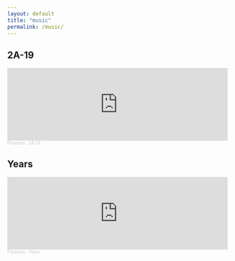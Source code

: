 ```yaml
---
layout: default
title: "music"
permalink: /music/
---
```


## 2A-19

<iframe width="100%" height="166" scrolling="no" frameborder="no" allow="autoplay" src="https://w.soundcloud.com/player/?url=https%3A//api.soundcloud.com/tracks/658484513&color=%23ff5500&auto_play=false&hide_related=false&show_comments=true&show_user=true&show_reposts=false&show_teaser=true"></iframe><div style="font-size: 10px; color: #cccccc;line-break: anywhere;word-break: normal;overflow: hidden;white-space: nowrap;text-overflow: ellipsis; font-family: Interstate,Lucida Grande,Lucida Sans Unicode,Lucida Sans,Garuda,Verdana,Tahoma,sans-serif;font-weight: 100;"><a href="https://soundcloud.com/djparanoia" title="Paranoia" target="_blank" style="color: #cccccc; text-decoration: none;">Paranoia</a> · <a href="https://soundcloud.com/djparanoia/2a-19" title="2A-19" target="_blank" style="color: #cccccc; text-decoration: none;">2A-19</a></div>


## Years

<iframe width="100%" height="166" scrolling="no" frameborder="no" allow="autoplay" src="https://w.soundcloud.com/player/?url=https%3A//api.soundcloud.com/tracks/741419827&color=%23ff5500&auto_play=false&hide_related=false&show_comments=true&show_user=true&show_reposts=false&show_teaser=true"></iframe><div style="font-size: 10px; color: #cccccc;line-break: anywhere;word-break: normal;overflow: hidden;white-space: nowrap;text-overflow: ellipsis; font-family: Interstate,Lucida Grande,Lucida Sans Unicode,Lucida Sans,Garuda,Verdana,Tahoma,sans-serif;font-weight: 100;"><a href="https://soundcloud.com/djparanoia" title="Paranoia" target="_blank" style="color: #cccccc; text-decoration: none;">Paranoia</a> · <a href="https://soundcloud.com/djparanoia/years" title="Years" target="_blank" style="color: #cccccc; text-decoration: none;">Years</a></div>
